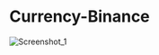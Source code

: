 # Currency-Binance
![Screenshot_1](https://user-images.githubusercontent.com/88197357/231272598-71c4d9b9-ae1e-4399-b384-5bfad4a4d4ef.png)
